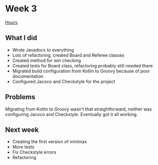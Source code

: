 # Week 3

[Hours](https://github.com/alanenpa/Connect-Four/blob/main/Documentation/Reports/Hours.md)

## What I did
- Wrote Javadocs to everything
- Lots of refactoring, created Board and Referee classes
- Created method for win checking
- Created tests for Board class, refactoring probably still needed there
- Migrated build configuration from Kotlin to Groovy because of poor documentation
- Configured Jacoco and Checkstyle for the project

## Problems
Migrating from Kotlin to Groovy wasn't that straightforward, neither was configuring Jacoco and Checkstyle.
Eventually got it all working.

## Next week
- Creating the first version of minimax
- More tests
- Fix Checkstyle errors
- Refactoring

